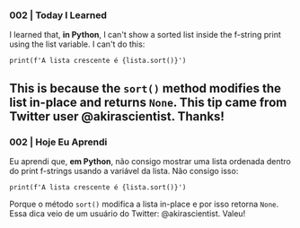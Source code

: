 ### 002 | Today I Learned
I learned that, **in Python**, I can't show a sorted list inside the f-string print using the list variable. I can't do this:
```
print(f'A lista crescente é {lista.sort()}')
```
This is because the ```sort()``` method modifies the list in-place and returns ```None```.
This tip came from Twitter user @akirascientist. Thanks!
---
### 002 | Hoje Eu Aprendi
Eu aprendi que, **em Python**, não consigo mostrar uma lista ordenada dentro do print f-strings usando a variável da lista. Não consigo isso:
``` 
print(f'A lista crescente é {lista.sort()}')
```
Porque o método ```sort()``` modifica a lista in-place e por isso retorna ```None```.
Essa dica veio de um usuário do Twitter: @akirascientist. Valeu!